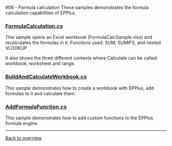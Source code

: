 ﻿#06 - Formula calculation
These samples demonstrates the formula calculation capabilities of EPPlus.

### [FormulaCalculation.cs](FormulaCalculation.cs)
This sample opens an Excel workbook (FormulaCalcSample.xlsx) and recalculates the formulas in it. Functions used: SUM, SUMIFS, and nested VLOOKUP

It also shows the three different contexts where Calculate can be called: workbook, worksheet and range.

### [BuildAndCalculateWorkbook.cs](BuildAndCalculateWorkbook.cs)
This sample demonstrates how to create a workbook with EPPlus, add formulas to it and calculate them.

### 
### [AddFormulaFunction.cs](AddFormulaFunction.cs)
This sample demonstrates how to add custom functions to the EPPlus formula engine.

---
[Back to overview](/SampleApp.Core/Readme.md)